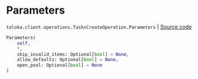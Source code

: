 # Parameters
`toloka.client.operations.TasksCreateOperation.Parameters` | [Source code](https://github.com/Toloka/toloka-kit/blob/v1.2.0.post1/src/client/operations.py#L285)

```python
Parameters(
    self,
    *,
    skip_invalid_items: Optional[bool] = None,
    allow_defaults: Optional[bool] = None,
    open_pool: Optional[bool] = None
)
```

